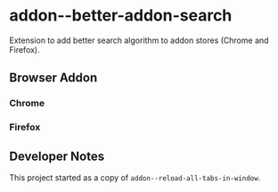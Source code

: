 # addon--better-addon-search

Extension to add better search algorithm to addon stores (Chrome and Firefox).

## Browser Addon

### Chrome

### Firefox

## Developer Notes

This project started as a copy of `addon--reload-all-tabs-in-window`.
